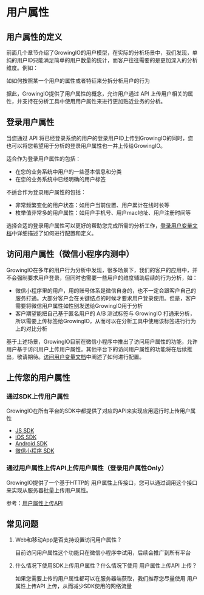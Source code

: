 # 用户属性

## 用户属性的定义

前面几个章节介绍了GrowingIO的用户模型，在实际的分析场景中，我们发现，单纯的用户ID只能满足简单的用户数量的统计，而客户往往需要的是更加深入的分析维度。例如：

如如何按照某一个用户的属性或者特征来分拆分析用户的行为

据此，GrowingIO提供了用户属性的概念，允许用户通过 API 上传用户相关的属性，并支持在分析工具中使用用户属性来进行更加贴近业务的分析。

## 登录用户属性

当您通过 API 将已经登录系统的用户的登录用户ID上传到GrowingIO的同时，您也可以将您希望用于分析的登录用户属性也一并上传给GrowingIO。

适合作为登录用户属性的包括：

* 在您的业务系统中用户的一些基本信息和分类
* 在您的业务系统中已经明确的用户标签

不适合作为登录用户属性的包括：

* 非常频繁变化的用户状态：如用户当前位置、用户累计在线时长等
* 枚举值非常多的用户属性：如用户手机号、用户mac地址、用户注册时间等

选择合适的登录用户属性可以更好的帮助您完成所需的分析工作，[登录用户变量文档](../../data-definition/user-variable/loginuserid.md)中详细描述了如何进行配置和定义。

## 访问用户属性（微信小程序内测中）

GrowingIO在多年的用户行为分析中发现，很多场景下，我们的客户的应用中，并不会强制要求用户登录，但同时也需要一些用户的维度辅助后续的行为分析，如：

* 微信小程序里的用户，用的账号体系是微信自身的，也不一定会跟客户自己的服务打通。大部分客户会在关键结点的时候才要求用户登录使用。但是，客户需要将微信用户属性如性别发送给GrowingIO用于分析
* 客户期望能把自己基于匿名用户的 A/B 测试标签与 GrowingIO 打通来分析，所以需要上传标签给GrowingIO，从而可以在分析工具中使用该标签进行行为上的对比分析

基于上述场景，GrowingIO目前在微信小程序中推出了访问用户属性的功能，允许用户基于访问用户上传用户属性。其他平台下的访问用户属性的功能将在后续推出，敬请期待。[访问用户变量文档](../../data-definition/user-variable/visituserid.md)中阐述了如何进行配置。

## 上传您的用户属性

### 通过SDK上传用户属性

GrowingIO在所有平台的SDK中都提供了对应的API来实现应用运行时上传用户属性

* [JS SDK](https://growingio.gitbook.io/docs/sdk-integration/web-js-sdk#136)
* [iOS SDK](https://growingio.gitbook.io/docs/sdk-integration/ios-sdk#setpeoplevariable)
* [Android SDK](https://growingio.gitbook.io/docs/sdk-integration/android-sdk#zi-ding-yi-shi-jian-he-bian-liang-api)
* [微信小程序 SDK](https://growingio.gitbook.io/docs/sdk-integration/mina-sdk#zhu-ce-yong-hu-bian-liang)

### 通过用户属性上传API上传用户属性（登录用户属性Only）

GrowingIO提供了一个基于HTTP的 用户属性上传接口，您可以通过调用这个接口来实现从服务器批量上传用户属性。

参考：[用户属性上传API](https://growingio.gitbook.io/docs/api/user-property-upload)

## 常见问题

1. Web和移动App是否支持设置访问用户属性？

   目前访问用户属性这个功能只在微信小程序中试用，后续会推广到所有平台

2. 什么情况下使用SDK上传用户属性？什么情况下使用 用户属性上传API 上传？

   如果您需要上传的用户属性都可以在服务器端获取，我们推荐您尽量使用 用户属性上传API 上传，从而减少SDK使用的网络流量

